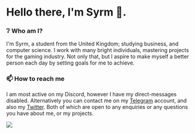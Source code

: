 # Hello there, I'm Syrm 👋.

### ❔ Who am I?
I'm Syrm, a student from the United Kingdom; studying business, and computer science. I work with many bright individuals, mastering projects for the gaming industry. Not only that, but I aspire to make myself a better person each day by setting goals for me to achieve.

### 📫 How to reach me
I am most active on my Discord, however I have my direct-messages disabled. Alternatively you can contact me on my [Telegram](https://t.me/SyrmYT) account, and also my [Twitter](https://twitter.com/@SyrmYT). Both of which are open to any enquiries or any questions you have about me, or my projects.

<img src="https://badges.pufler.dev/visits/syrmgit/syrmgit?style=for-the-badge">
